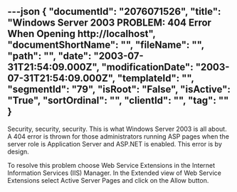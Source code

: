 ---json
{
  "documentId": "2076071526",
  "title": "Windows Server 2003 PROBLEM: 404 Error When Opening http://localhost",
  "documentShortName": "",
  "fileName": "",
  "path": "",
  "date": "2003-07-31T21:54:09.000Z",
  "modificationDate": "2003-07-31T21:54:09.000Z",
  "templateId": "",
  "segmentId": "79",
  "isRoot": "False",
  "isActive": "True",
  "sortOrdinal": "",
  "clientId": "",
  "tag": ""
}
---

Security, security, security. This is what Windows Server 2003 is all about. A 404 error is thrown for those administrators running ASP pages when the server role is Application Server and ASP.NET is enabled. This error is by design.

To resolve this problem choose Web Service Extensions in the Internet Information Services (IIS) Manager. In the Extended view of Web Service Extensions select Active Server Pages and click on the Allow button.
